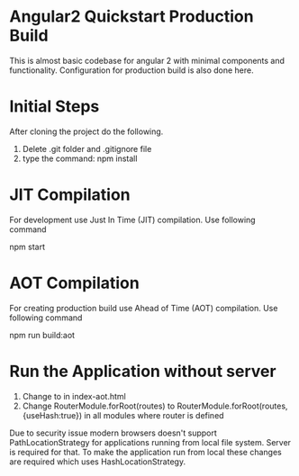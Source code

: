# Angular2 Quickstart Production Build
This is almost basic codebase for angular 2 with minimal components and functionality. Configuration for production build is also done here.

Initial Steps
==============
After cloning the project do the following.
1) Delete .git folder and .gitignore file
2) type the command: npm install

JIT Compilation
===============
For development use Just In Time (JIT) compilation. Use following command

npm start


AOT Compilation
===============
For creating production build  use Ahead of Time (AOT) compilation. Use following command

npm run build:aot


Run the Application without server
==================================
1) Change <base href="/"> to <base href=""> in index-aot.html
2) Change RouterModule.forRoot(routes) to RouterModule.forRoot(routes,{useHash:true}) in all modules where router is defined

Due to security issue modern browsers doesn't support PathLocationStrategy for applications running from local file system. Server is required for that.
To make the application run from local these changes are required which uses HashLocationStrategy.
